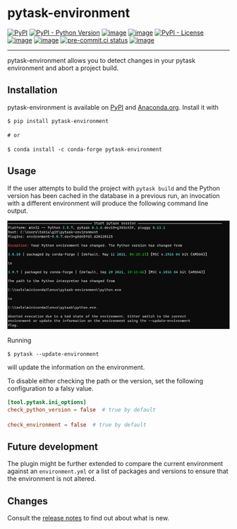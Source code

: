 # pytask-environment

[![PyPI](https://img.shields.io/pypi/v/pytask-environment?color=blue)](https://pypi.org/project/pytask-environment)
[![PyPI - Python Version](https://img.shields.io/pypi/pyversions/pytask-environment)](https://pypi.org/project/pytask-environment)
[![image](https://img.shields.io/conda/vn/conda-forge/pytask-environment.svg)](https://anaconda.org/conda-forge/pytask-environment)
[![image](https://img.shields.io/conda/pn/conda-forge/pytask-environment.svg)](https://anaconda.org/conda-forge/pytask-environment)
[![PyPI - License](https://img.shields.io/pypi/l/pytask-environment)](https://pypi.org/project/pytask-environment)
[![image](https://img.shields.io/github/actions/workflow/status/pytask-dev/pytask-environment/main.yml?branch=main)](https://github.com/pytask-dev/pytask-environment/actions?query=branch%3Amain)
[![image](https://codecov.io/gh/pytask-dev/pytask-environment/branch/main/graph/badge.svg)](https://codecov.io/gh/pytask-dev/pytask-environment)
[![pre-commit.ci status](https://results.pre-commit.ci/badge/github/pytask-dev/pytask-environment/main.svg)](https://results.pre-commit.ci/latest/github/pytask-dev/pytask-environment/main)
[![image](https://img.shields.io/badge/code%20style-black-000000.svg)](https://github.com/psf/black)

______________________________________________________________________

pytask-environment allows you to detect changes in your pytask environment and abort a
project build.

## Installation

pytask-environment is available on [PyPI](https://pypi.org/project/pytask-environment)
and [Anaconda.org](https://anaconda.org/conda-forge/pytask-environment). Install it with

```console
$ pip install pytask-environment

# or

$ conda install -c conda-forge pytask-environment
```

## Usage

If the user attempts to build the project with `pytask build` and the Python version has
been cached in the database in a previous run, an invocation with a different
environment will produce the following command line output.

![image](_static/error.png)

Running

```console
$ pytask --update-environment
```

will update the information on the environment.

To disable either checking the path or the version, set the following configuration to a
falsy value.

```toml
[tool.pytask.ini_options]
check_python_version = false  # true by default

check_environment = false  # true by default
```

## Future development

The plugin might be further extended to compare the current environment against an
`environment.yml` or a list of packages and versions to ensure that the environment is
not altered.

## Changes

Consult the [release notes](CHANGES.md) to find out about what is new.
